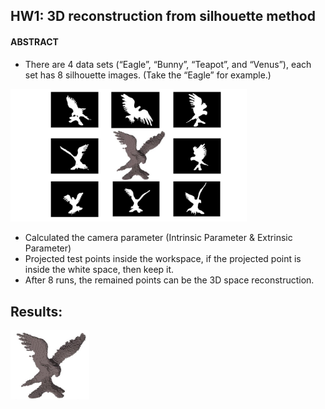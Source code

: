 ## HW1: 3D reconstruction from silhouette method

#### ABSTRACT
- There are 4 data sets (“Eagle”, “Bunny”, “Teapot”, and “Venus”), each set has 8 silhouette images.
(Take the “Eagle” for example.)

<img src="https://github.com/CP-TSAI/Computer-Vision/raw/master/cv_pic/pic.jpg" width="75%" height="75%"> 

<!--
<img src="https://github.com/CP-TSAI/Computer-Vision/raw/master/cv_pic/001.bmp" width="25%" height="25%"> <img src="https://github.com/CP-TSAI/Computer-Vision/raw/master/cv_pic/002.bmp" width="25%" height="25%"> <img src="https://github.com/CP-TSAI/Computer-Vision/raw/master/cv_pic/003.bmp" width="25%" height="25%"> <img src="https://github.com/CP-TSAI/Computer-Vision/raw/master/cv_pic/004.bmp" width="25%" height="25%"> <img src="https://github.com/CP-TSAI/Computer-Vision/raw/master/cv_pic/005.bmp" width="25%" height="25%"> <img src="https://github.com/CP-TSAI/Computer-Vision/raw/master/cv_pic/006.bmp" width="25%" height="25%"> <img src="https://github.com/CP-TSAI/Computer-Vision/raw/master/cv_pic/007.bmp" width="25%" height="25%"> <img src="https://github.com/CP-TSAI/Computer-Vision/raw/master/cv_pic/008.bmp" width="25%" height="25%"> 
-->

- Calculated the camera parameter (Intrinsic Parameter & Extrinsic Parameter)
- Projected test points inside the workspace, if the projected point is inside the white space, then keep it. 
- After 8 runs, the remained points can be the 3D space reconstruction.




## Results:
<img src="https://github.com/CP-TSAI/Computer-Vision/raw/master/cv_pic/recon.png" width="25%" height="25%"> 

